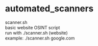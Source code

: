 # automated_scanners  

scanner.sh  
basic website OSINT script  
run with ./scanner.sh (website)  
example: ./scanner.sh google.com
